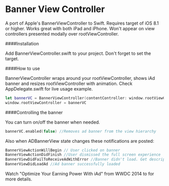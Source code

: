 # Banner View Controller

A port of Apple's BannerViewController to Swift. Requires target of iOS 8.1 or higher.
Works great with both iPad and iPhone. Won't appear on view controllers presented modally over rootViewController.

####Installation

Add BannerViewController.swift to your project. Don't forget to set the target.

####How to use

BannerViewController wraps around your rootViewController, shows iAd banner and resizes rootViewController with animation. Check AppDelegate.swift for live usage example.

```swift
let bannerVC = BannerViewController(contentController: window.rootViewController)
window.rootViewController = bannerVC
```

####Controlling the banner

You can turn on/off the banner when needed.

```swift
bannerVC.enabled(false) //Removes ad banner from the view hierarchy 
```

Also when ADBannerView state changes these notifications are posted:
```swift
BannerViewActionWillBegin // User clicked on banner
BannerViewActionDidFinish //User dismissed the full screen experience
BannerViewDidFailToReceiveAdWithError //Banner didn't load. Get description from userinfo["error"] (String)
BannerViewDidLoadAd //Ad banner successfully loaded
```

Watch "Optimize Your Earning Power With iAd" from WWDC 2014 to for more details.
